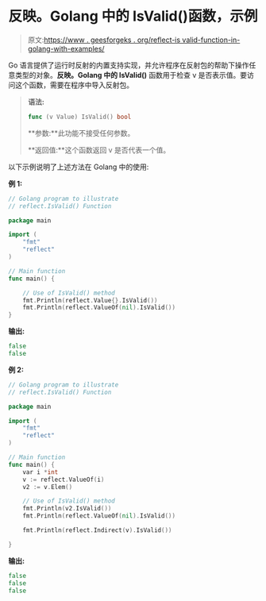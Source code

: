 # 反映。Golang 中的 IsValid()函数，示例

> 原文:[https://www . geesforgeks . org/reflect-is valid-function-in-golang-with-examples/](https://www.geeksforgeeks.org/reflect-isvalid-function-in-golang-with-examples/)

Go 语言提供了运行时反射的内置支持实现，并允许程序在反射包的帮助下操作任意类型的对象。**反映。Golang 中的 IsValid()** 函数用于检查 v 是否表示值。要访问这个函数，需要在程序中导入反射包。

> **语法:**
> 
> ```go
> func (v Value) IsValid() bool
> 
> ```
> 
> **参数:**此功能不接受任何参数。
> 
> **返回值:**这个函数返回 v 是否代表一个值。

以下示例说明了上述方法在 Golang 中的使用:

**例 1:**

```go
// Golang program to illustrate
// reflect.IsValid() Function 

package main

import (
    "fmt"
    "reflect"
)

// Main function 
func main() {

    // Use of IsValid() method
    fmt.Println(reflect.Value{}.IsValid())
    fmt.Println(reflect.ValueOf(nil).IsValid())
}
```

**输出:**

```go
false
false

```

**例 2:**

```go
// Golang program to illustrate
// reflect.IsValid() Function 

package main

import (
    "fmt"
    "reflect"
)

// Main function 
func main() {
    var i *int
    v := reflect.ValueOf(i)
    v2 := v.Elem()

    // Use of IsValid() method
    fmt.Println(v2.IsValid())
    fmt.Println(reflect.ValueOf(nil).IsValid())

    fmt.Println(reflect.Indirect(v).IsValid())

}
```

**输出:**

```go
false
false
false

```
